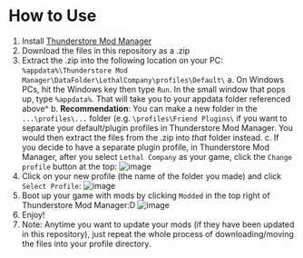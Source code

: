 # How to Use
1. Install [Thunderstore Mod Manager](https://www.overwolf.com/app/thunderstore-thunderstore_mod_manager)
2. Download the files in this repository as a .zip
3. Extract the .zip into the following location on your PC: `%appdata%\Thunderstore Mod Manager\DataFolder\LethalCompany\profiles\Default\`
a. On Windows PCs, hit the Windows key then type `Run`. In the small window that pops up, type `%appdata%`. That will take you to your appdata folder referenced above^
b. **Recommendation**: You can make a new folder in the `...\profiles\...` folder (e.g. `\profiles\Friend Plugins\` if you want to separate your default/plugin profiles in Thunderstore Mod Manager. You would then extract the files from the .zip into _that_ folder instead.
c. If you decide to have a separate plugin profile, in Thunderstore Mod Manager, after you select `Lethal Company` as your game, click the `Change profile` button at the top:
![image](https://github.com/wdixon512/LethalCompanyPlugins/assets/139726275/509a5806-d84f-494c-a6f7-268cebcd4058)
5. Click on your new profile (the name of the folder you made) and click `Select Profile`:
![image](https://github.com/wdixon512/LethalCompanyPlugins/assets/139726275/05198397-acee-4e08-8a8a-dbac0372086c)
6. Boot up your game with mods by clicking `Modded` in the top right of Thunderstore Mod Manager:D
![image](https://github.com/wdixon512/LethalCompanyPlugins/assets/139726275/3927213e-935b-48ee-b5ca-d7ef94506140)
7. Enjoy!
8. Note: Anytime you want to update your mods (if they have been updated in this repository), just repeat the whole process of downloading/moving the files into your profile directory.
